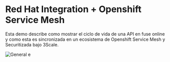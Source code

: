# Red Hat Integration + Openshift Service Mesh 
Esta demo describe como mostrar el ciclo de vida de una API en fuse online y como esta es sincronizada en un ecosistema de Openshift Service Mesh y Securitizada bajo 3Scale.

![General e](https://drive.google.com/file/d/1CjioRECn50XGGyCb5KrSoQQjrcxV44z9/view?usp=sharing)
<!--stackedit_data:
eyJoaXN0b3J5IjpbNjMzMjIzNzcyLC01NzYwMjg4NTRdfQ==
-->
